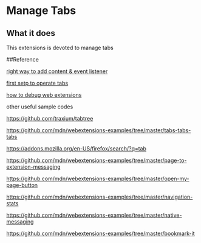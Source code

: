 
# Manage Tabs

## What it does

This extensions is devoted to manage tabs

##Reference

[right way to add content & event listener](https://github.com/mdn/webextensions-examples/tree/master/quicknote)

[first setp to operate tabs](https://github.com/mdn/webextensions-examples/tree/master/list-cookies)

[how to debug web extensions](https://developer.mozilla.org/en-US/Add-ons/WebExtensions/Debugging#Debugging_popups)

other useful sample codes

https://github.com/traxium/tabtree

https://github.com/mdn/webextensions-examples/tree/master/tabs-tabs-tabs

https://addons.mozilla.org/en-US/firefox/search/?q=tab

https://github.com/mdn/webextensions-examples/tree/master/page-to-extension-messaging

https://github.com/mdn/webextensions-examples/tree/master/open-my-page-button

https://github.com/mdn/webextensions-examples/tree/master/navigation-stats

https://github.com/mdn/webextensions-examples/tree/master/native-messaging

https://github.com/mdn/webextensions-examples/tree/master/bookmark-it